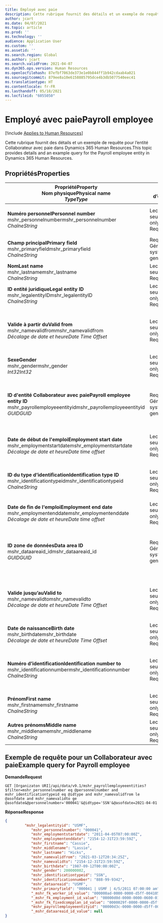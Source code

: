```yaml
---
title: Employé avec paie
description: Cette rubrique fournit des détails et un exemple de requête pour l’entité Collaborateur avec paie dans Dynamics 365 Human Resources.
author: jcart
ms.date: 04/07/2021
ms.topic: article
ms.prod: ''
ms.technology: ''
audience: Application User
ms.custom: ''
ms.assetid: ''
ms.search.region: Global
ms.author: jcart
ms.search.validFrom: 2021-04-07
ms.dyn365.ops.version: Human Resources
ms.openlocfilehash: 87efbf7063de373e1e0b844ff1b942cdaab4a021
ms.sourcegitcommit: 879ee8a10e6158885795dce4b3db5077540eec41
ms.translationtype: HT
ms.contentlocale: fr-FR
ms.lasthandoff: 05/18/2021
ms.locfileid: "6055050"
---
```

# <a name="payroll-employee"></a><span data-ttu-id="7fa6f-103">Employé avec paie</span><span class="sxs-lookup"><span data-stu-id="7fa6f-103">Payroll employee</span></span>

[!include [Applies to Human Resources](../includes/applies-to-hr.md)]

<span data-ttu-id="7fa6f-104">Cette rubrique fournit des détails et un exemple de requête pour l’entité Collaborateur avec paie dans Dynamics 365 Human Resources.</span><span class="sxs-lookup"><span data-stu-id="7fa6f-104">This topic provides details and an example query for the Payroll employee entity in Dynamics 365 Human Resources.</span></span>

## <a name="properties"></a><span data-ttu-id="7fa6f-105">Propriétés</span><span class="sxs-lookup"><span data-stu-id="7fa6f-105">Properties</span></span>

| <span data-ttu-id="7fa6f-106">Propriété</span><span class="sxs-lookup"><span data-stu-id="7fa6f-106">Property</span></span><br><span data-ttu-id="7fa6f-107">**Nom physique**</span><span class="sxs-lookup"><span data-stu-id="7fa6f-107">**Physical name**</span></span><br><span data-ttu-id="7fa6f-108">**_Type_**</span><span class="sxs-lookup"><span data-stu-id="7fa6f-108">**_Type_**</span></span> | <span data-ttu-id="7fa6f-109">Cas d’emploi</span><span class="sxs-lookup"><span data-stu-id="7fa6f-109">Use</span></span> | <span data-ttu-id="7fa6f-110">Description</span><span class="sxs-lookup"><span data-stu-id="7fa6f-110">Description</span></span> |
| --- | --- | --- |
| <span data-ttu-id="7fa6f-111">**Numéro personnel**</span><span class="sxs-lookup"><span data-stu-id="7fa6f-111">**Personnel number**</span></span><br><span data-ttu-id="7fa6f-112">mshr_personnelnumber</span><span class="sxs-lookup"><span data-stu-id="7fa6f-112">mshr_personnelnumber</span></span><br><span data-ttu-id="7fa6f-113">*Chaîne*</span><span class="sxs-lookup"><span data-stu-id="7fa6f-113">*String*</span></span> | <span data-ttu-id="7fa6f-114">Lecture seule</span><span class="sxs-lookup"><span data-stu-id="7fa6f-114">Read-only</span></span><br><span data-ttu-id="7fa6f-115">Requis</span><span class="sxs-lookup"><span data-stu-id="7fa6f-115">Required</span></span> | <span data-ttu-id="7fa6f-116">Numéro personnel unique du collaborateur.</span><span class="sxs-lookup"><span data-stu-id="7fa6f-116">The employee's unique personnel number.</span></span> |
| <span data-ttu-id="7fa6f-117">**Champ principal**</span><span class="sxs-lookup"><span data-stu-id="7fa6f-117">**Primary field**</span></span><br><span data-ttu-id="7fa6f-118">mshr_primaryfield</span><span class="sxs-lookup"><span data-stu-id="7fa6f-118">mshr_primaryfield</span></span><br><span data-ttu-id="7fa6f-119">*Chaîne*</span><span class="sxs-lookup"><span data-stu-id="7fa6f-119">*String*</span></span> | <span data-ttu-id="7fa6f-120">Requis</span><span class="sxs-lookup"><span data-stu-id="7fa6f-120">Required</span></span><br><span data-ttu-id="7fa6f-121">Généré par le système</span><span class="sxs-lookup"><span data-stu-id="7fa6f-121">System generated</span></span> |  |
| <span data-ttu-id="7fa6f-122">**Nom**</span><span class="sxs-lookup"><span data-stu-id="7fa6f-122">**Last name**</span></span><br><span data-ttu-id="7fa6f-123">mshr_lastname</span><span class="sxs-lookup"><span data-stu-id="7fa6f-123">mshr_lastname</span></span><br><span data-ttu-id="7fa6f-124">*Chaîne*</span><span class="sxs-lookup"><span data-stu-id="7fa6f-124">*String*</span></span> | <span data-ttu-id="7fa6f-125">Lecture seule</span><span class="sxs-lookup"><span data-stu-id="7fa6f-125">Read only</span></span><br><span data-ttu-id="7fa6f-126">Requis</span><span class="sxs-lookup"><span data-stu-id="7fa6f-126">Required</span></span> | <span data-ttu-id="7fa6f-127">Nom de famille du collaborateur.</span><span class="sxs-lookup"><span data-stu-id="7fa6f-127">Employee last name.</span></span> |
| <span data-ttu-id="7fa6f-128">**ID entité juridique**</span><span class="sxs-lookup"><span data-stu-id="7fa6f-128">**Legal entity ID**</span></span><br><span data-ttu-id="7fa6f-129">mshr_legalentityID</span><span class="sxs-lookup"><span data-stu-id="7fa6f-129">mshr_legalentityID</span></span><br><span data-ttu-id="7fa6f-130">*Chaîne*</span><span class="sxs-lookup"><span data-stu-id="7fa6f-130">*String*</span></span> | <span data-ttu-id="7fa6f-131">Lecture seule</span><span class="sxs-lookup"><span data-stu-id="7fa6f-131">Read-only</span></span><br><span data-ttu-id="7fa6f-132">Requis</span><span class="sxs-lookup"><span data-stu-id="7fa6f-132">Required</span></span> | <span data-ttu-id="7fa6f-133">Spécifie l’entité juridique (société).</span><span class="sxs-lookup"><span data-stu-id="7fa6f-133">Specifies the legal entity (company).</span></span> |
| <span data-ttu-id="7fa6f-134">**Valide à partir du**</span><span class="sxs-lookup"><span data-stu-id="7fa6f-134">**Valid from**</span></span><br><span data-ttu-id="7fa6f-135">mshr_namevalidfrom</span><span class="sxs-lookup"><span data-stu-id="7fa6f-135">mshr_namevalidfrom</span></span><br><span data-ttu-id="7fa6f-136">*Décalage de date et heure*</span><span class="sxs-lookup"><span data-stu-id="7fa6f-136">*Date Time Offset*</span></span> | <span data-ttu-id="7fa6f-137">Lecture seule</span><span class="sxs-lookup"><span data-stu-id="7fa6f-137">Read-only</span></span> <br><span data-ttu-id="7fa6f-138">Requis</span><span class="sxs-lookup"><span data-stu-id="7fa6f-138">Required</span></span> | <span data-ttu-id="7fa6f-139">Date à partir de laquelle les informations relatives au collaborateur sont valides.</span><span class="sxs-lookup"><span data-stu-id="7fa6f-139">Date the employee information is valid from.</span></span>  |
| <span data-ttu-id="7fa6f-140">**Sexe**</span><span class="sxs-lookup"><span data-stu-id="7fa6f-140">**Gender**</span></span><br><span data-ttu-id="7fa6f-141">mshr_gender</span><span class="sxs-lookup"><span data-stu-id="7fa6f-141">mshr_gender</span></span><br><span data-ttu-id="7fa6f-142">*Int32*</span><span class="sxs-lookup"><span data-stu-id="7fa6f-142">*Int32*</span></span> | <span data-ttu-id="7fa6f-143">Lecture seule</span><span class="sxs-lookup"><span data-stu-id="7fa6f-143">Read-only</span></span><br><span data-ttu-id="7fa6f-144">Requis</span><span class="sxs-lookup"><span data-stu-id="7fa6f-144">Required</span></span> | <span data-ttu-id="7fa6f-145">Genre du collaborateur.</span><span class="sxs-lookup"><span data-stu-id="7fa6f-145">The employee's gender.</span></span> |
| <span data-ttu-id="7fa6f-146">**ID d'entité Collaborateur avec paie**</span><span class="sxs-lookup"><span data-stu-id="7fa6f-146">**Payroll employee entity ID**</span></span><br><span data-ttu-id="7fa6f-147">mshr_payrollemployeeentityid</span><span class="sxs-lookup"><span data-stu-id="7fa6f-147">mshr_payrollemployeeentityid</span></span><br><span data-ttu-id="7fa6f-148">*GUID*</span><span class="sxs-lookup"><span data-stu-id="7fa6f-148">*GUID*</span></span> | <span data-ttu-id="7fa6f-149">Requis</span><span class="sxs-lookup"><span data-stu-id="7fa6f-149">Required</span></span><br><span data-ttu-id="7fa6f-150">Généré par le système</span><span class="sxs-lookup"><span data-stu-id="7fa6f-150">System generated</span></span> | <span data-ttu-id="7fa6f-151">Valeur GUID générée par le système pour identifier le collaborateur de manière unique.</span><span class="sxs-lookup"><span data-stu-id="7fa6f-151">A system-generated GUID value to uniquely identify the employee.</span></span> |
| <span data-ttu-id="7fa6f-152">**Date de début de l'emploi**</span><span class="sxs-lookup"><span data-stu-id="7fa6f-152">**Employment start date**</span></span><br><span data-ttu-id="7fa6f-153">mshr_employmentstartdate</span><span class="sxs-lookup"><span data-stu-id="7fa6f-153">mshr_employmentstartdate</span></span><br><span data-ttu-id="7fa6f-154">*Décalage de date et heure*</span><span class="sxs-lookup"><span data-stu-id="7fa6f-154">*Date time offset*</span></span> | <span data-ttu-id="7fa6f-155">Lecture seule</span><span class="sxs-lookup"><span data-stu-id="7fa6f-155">Read-only</span></span><br><span data-ttu-id="7fa6f-156">Requis</span><span class="sxs-lookup"><span data-stu-id="7fa6f-156">Required</span></span> | <span data-ttu-id="7fa6f-157">Date de début de l’emploi du collaborateur.</span><span class="sxs-lookup"><span data-stu-id="7fa6f-157">The start date of the employee's employment.</span></span> |
| <span data-ttu-id="7fa6f-158">**ID du type d’identification**</span><span class="sxs-lookup"><span data-stu-id="7fa6f-158">**Identification type ID**</span></span><br><span data-ttu-id="7fa6f-159">mshr_identificationtypeid</span><span class="sxs-lookup"><span data-stu-id="7fa6f-159">mshr_identificationtypeid</span></span><br><span data-ttu-id="7fa6f-160">*Chaîne*</span><span class="sxs-lookup"><span data-stu-id="7fa6f-160">*String*</span></span> |<span data-ttu-id="7fa6f-161">Lecture seule</span><span class="sxs-lookup"><span data-stu-id="7fa6f-161">Read-only</span></span><br><span data-ttu-id="7fa6f-162">Requis</span><span class="sxs-lookup"><span data-stu-id="7fa6f-162">Required</span></span> | <span data-ttu-id="7fa6f-163">Le type d'identification défini pour le collaborateur.</span><span class="sxs-lookup"><span data-stu-id="7fa6f-163">The identification type defined for the employee.</span></span> |
| <span data-ttu-id="7fa6f-164">**Date de fin de l'emploi**</span><span class="sxs-lookup"><span data-stu-id="7fa6f-164">**Employment end date**</span></span><br><span data-ttu-id="7fa6f-165">mshr_employmentenddate</span><span class="sxs-lookup"><span data-stu-id="7fa6f-165">mshr_employmentenddate</span></span><br><span data-ttu-id="7fa6f-166">*Décalage de date et heure*</span><span class="sxs-lookup"><span data-stu-id="7fa6f-166">*Date time offset*</span></span> | <span data-ttu-id="7fa6f-167">Lecture seule</span><span class="sxs-lookup"><span data-stu-id="7fa6f-167">Read-only</span></span><br><span data-ttu-id="7fa6f-168">Requis</span><span class="sxs-lookup"><span data-stu-id="7fa6f-168">Required</span></span> |<span data-ttu-id="7fa6f-169">Date de fin de l’emploi du collaborateur.</span><span class="sxs-lookup"><span data-stu-id="7fa6f-169">The end of the employee's employment.</span></span>  |
| <span data-ttu-id="7fa6f-170">**ID zone de données**</span><span class="sxs-lookup"><span data-stu-id="7fa6f-170">**Data area ID**</span></span><br><span data-ttu-id="7fa6f-171">mshr_dataareaid_id</span><span class="sxs-lookup"><span data-stu-id="7fa6f-171">mshr_dataareaid_id</span></span><br><span data-ttu-id="7fa6f-172">*GUID*</span><span class="sxs-lookup"><span data-stu-id="7fa6f-172">*GUID*</span></span> | <span data-ttu-id="7fa6f-173">Requis</span><span class="sxs-lookup"><span data-stu-id="7fa6f-173">Required</span></span> <br><span data-ttu-id="7fa6f-174">Généré par le système</span><span class="sxs-lookup"><span data-stu-id="7fa6f-174">System generated</span></span> | <span data-ttu-id="7fa6f-175">Valeur GUID générée par le système identifiant l’entité juridique (société).</span><span class="sxs-lookup"><span data-stu-id="7fa6f-175">System-generated GUID value identifying the legal entity (company).</span></span> |
| <span data-ttu-id="7fa6f-176">**Valide jusqu’au**</span><span class="sxs-lookup"><span data-stu-id="7fa6f-176">**Valid to**</span></span><br><span data-ttu-id="7fa6f-177">mshr_namevalidto</span><span class="sxs-lookup"><span data-stu-id="7fa6f-177">mshr_namevalidto</span></span><br><span data-ttu-id="7fa6f-178">*Décalage de date et heure*</span><span class="sxs-lookup"><span data-stu-id="7fa6f-178">*Date Time Offset*</span></span> |  <span data-ttu-id="7fa6f-179">Lecture seule</span><span class="sxs-lookup"><span data-stu-id="7fa6f-179">Read-only</span></span><br><span data-ttu-id="7fa6f-180">Requis</span><span class="sxs-lookup"><span data-stu-id="7fa6f-180">Required</span></span> | <span data-ttu-id="7fa6f-181">Date jusqu'à laquelle les informations relatives au collaborateur sont valides.</span><span class="sxs-lookup"><span data-stu-id="7fa6f-181">Date the employee information is valid to.</span></span> |
| <span data-ttu-id="7fa6f-182">**Date de naissance**</span><span class="sxs-lookup"><span data-stu-id="7fa6f-182">**Birth date**</span></span><br><span data-ttu-id="7fa6f-183">mshr_birthdate</span><span class="sxs-lookup"><span data-stu-id="7fa6f-183">mshr_birthdate</span></span><br><span data-ttu-id="7fa6f-184">*Décalage de date et heure*</span><span class="sxs-lookup"><span data-stu-id="7fa6f-184">*Date Time Offset*</span></span> | <span data-ttu-id="7fa6f-185">Lecture seule</span><span class="sxs-lookup"><span data-stu-id="7fa6f-185">Read-only</span></span> <br><span data-ttu-id="7fa6f-186">Requis</span><span class="sxs-lookup"><span data-stu-id="7fa6f-186">Required</span></span> | <span data-ttu-id="7fa6f-187">La date de naissance du collaborateur.</span><span class="sxs-lookup"><span data-stu-id="7fa6f-187">The employee's birth date</span></span> |
| <span data-ttu-id="7fa6f-188">**Numéro d’identification**</span><span class="sxs-lookup"><span data-stu-id="7fa6f-188">**Identification number to**</span></span><br><span data-ttu-id="7fa6f-189">mshr_identificationnumber</span><span class="sxs-lookup"><span data-stu-id="7fa6f-189">mshr_identificationnumber</span></span><br><span data-ttu-id="7fa6f-190">*Chaîne*</span><span class="sxs-lookup"><span data-stu-id="7fa6f-190">*String*</span></span> | <span data-ttu-id="7fa6f-191">Lecture seule</span><span class="sxs-lookup"><span data-stu-id="7fa6f-191">Read-only</span></span> <br><span data-ttu-id="7fa6f-192">Requis</span><span class="sxs-lookup"><span data-stu-id="7fa6f-192">Required</span></span> |<span data-ttu-id="7fa6f-193">Le numéro d'identification défini pour le collaborateur.</span><span class="sxs-lookup"><span data-stu-id="7fa6f-193">The identification number defined for the employee.</span></span>  |
| <span data-ttu-id="7fa6f-194">**Prénom**</span><span class="sxs-lookup"><span data-stu-id="7fa6f-194">**First name**</span></span><br><span data-ttu-id="7fa6f-195">mshr_firstname</span><span class="sxs-lookup"><span data-stu-id="7fa6f-195">mshr_firstname</span></span><br><span data-ttu-id="7fa6f-196">*Chaîne*</span><span class="sxs-lookup"><span data-stu-id="7fa6f-196">*String*</span></span> | <span data-ttu-id="7fa6f-197">Lecture seule</span><span class="sxs-lookup"><span data-stu-id="7fa6f-197">Read-only</span></span><br><span data-ttu-id="7fa6f-198">Requis</span><span class="sxs-lookup"><span data-stu-id="7fa6f-198">Required</span></span> | <span data-ttu-id="7fa6f-199">Prénom du collaborateur.</span><span class="sxs-lookup"><span data-stu-id="7fa6f-199">Employee first name.</span></span> |
| <span data-ttu-id="7fa6f-200">**Autres prénoms**</span><span class="sxs-lookup"><span data-stu-id="7fa6f-200">**Middle name**</span></span><br><span data-ttu-id="7fa6f-201">mshr_middlename</span><span class="sxs-lookup"><span data-stu-id="7fa6f-201">mshr_middlename</span></span><br><span data-ttu-id="7fa6f-202">*Chaîne*</span><span class="sxs-lookup"><span data-stu-id="7fa6f-202">*String*</span></span> | <span data-ttu-id="7fa6f-203">Lecture seule</span><span class="sxs-lookup"><span data-stu-id="7fa6f-203">Read-only</span></span><br><span data-ttu-id="7fa6f-204">Requis</span><span class="sxs-lookup"><span data-stu-id="7fa6f-204">Required</span></span> |<span data-ttu-id="7fa6f-205">Deuxième prénom du collaborateur.</span><span class="sxs-lookup"><span data-stu-id="7fa6f-205">Employee middle name.</span></span>  |

## <a name="example-query-for-payroll-employee"></a><span data-ttu-id="7fa6f-206">Exemple de requête pour un Collaborateur avec paie</span><span class="sxs-lookup"><span data-stu-id="7fa6f-206">Example query for Payroll employee</span></span>

<span data-ttu-id="7fa6f-207">**Demande**</span><span class="sxs-lookup"><span data-stu-id="7fa6f-207">**Request**</span></span>

```http
GET [Organizaton URI]/api/data/v9.1/mshr_payrollemployeeentities?$filter=mshr_personnelnumber eq @personnelnumber and mshr_identificationtypeid eq @idtype and mshr_namevalidfrom le @asofdate and mshr_namevalidto ge @asofdate&@personnelnumber='000041'&@idtype='SSN'&@asofdate=2021-04-01
```

<span data-ttu-id="7fa6f-208">**Réponse**</span><span class="sxs-lookup"><span data-stu-id="7fa6f-208">**Response**</span></span>

```json
{
         "mshr_legalentityid": "USMF",
            "mshr_personnelnumber": "000041",
            "mshr_employmentstartdate": "2011-04-05T07:00:00Z",
            "mshr_employmentenddate": "2154-12-31T23:59:59Z",
            "mshr_firstname": "Cassie",
            "mshr_middlename": "Lassie",
            "mshr_lastname": "Hicks",
            "mshr_namevalidfrom": "2021-03-12T20:34:25Z",
            "mshr_namevalidto": "2154-12-31T23:59:59Z",
            "mshr_birthdate": "1987-09-12T00:00:00Z",
            "mshr_gender": 200000002,
            "mshr_identificationtypeid": "SSN",
            "mshr_identificationnumber": "888-99-9342",
            "mshr_dataareaid": "USMF",
            "mshr_primaryfield": "000041 | USMF | 4/5/2011 07:00:00 am",
            "_mshr_fk_worker_id_value": "000000ad-0000-0000-d5ff-004105000000",
            "_mshr_fk_employment_id_value": "00000d0d-0000-0000-0600-014105000000",
            "_mshr_fk_fixedcompplan_id_value": "0000029f-0000-0000-d5ff-004105000000",
            "mshr_payrollemployeeentityid": "00000d3c-0000-0000-d5ff-004105000000",
            "_mshr_dataareaid_id_value": null
}
```

